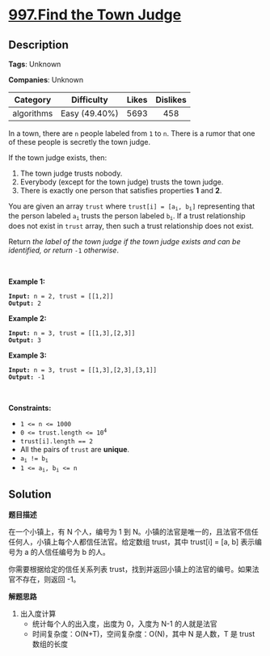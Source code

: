 # [997.Find the Town Judge](https://leetcode.com/problems/find-the-town-judge/description/)

## Description

**Tags**: Unknown

**Companies**: Unknown

|  Category  |  Difficulty   | Likes | Dislikes |
| :--------: | :-----------: | :---: | :------: |
| algorithms | Easy (49.40%) | 5693  |   458    |

<p>In a town, there are <code>n</code> people labeled from <code>1</code> to <code>n</code>. There is a rumor that one of these people is secretly the town judge.</p>
<p>If the town judge exists, then:</p>
<ol>
  <li>The town judge trusts nobody.</li>
  <li>Everybody (except for the town judge) trusts the town judge.</li>
  <li>There is exactly one person that satisfies properties <strong>1</strong> and <strong>2</strong>.</li>
</ol>
<p>You are given an array <code>trust</code> where <code>trust[i] = [a<sub>i</sub>, b<sub>i</sub>]</code> representing that the person labeled <code>a<sub>i</sub></code> trusts the person labeled <code>b<sub>i</sub></code>. If a trust relationship does not exist in <code>trust</code> array, then such a trust relationship does not exist.</p>
<p>Return <em>the label of the town judge if the town judge exists and can be identified, or return </em><code>-1</code><em> otherwise</em>.</p>
<p>&nbsp;</p>
<p><strong class="example">Example 1:</strong></p>
<pre><code><strong>Input:</strong> n = 2, trust = [[1,2]]
<strong>Output:</strong> 2</code></pre>
<p><strong class="example">Example 2:</strong></p>
<pre><code><strong>Input:</strong> n = 3, trust = [[1,3],[2,3]]
<strong>Output:</strong> 3</code></pre>
<p><strong class="example">Example 3:</strong></p>
<pre><code><strong>Input:</strong> n = 3, trust = [[1,3],[2,3],[3,1]]
<strong>Output:</strong> -1</code></pre>
<p>&nbsp;</p>
<p><strong>Constraints:</strong></p>
<ul>
  <li><code>1 &lt;= n &lt;= 1000</code></li>
  <li><code>0 &lt;= trust.length &lt;= 10<sup>4</sup></code></li>
  <li><code>trust[i].length == 2</code></li>
  <li>All the pairs of <code>trust</code> are <strong>unique</strong>.</li>
  <li><code>a<sub>i</sub> != b<sub>i</sub></code></li>
  <li><code>1 &lt;= a<sub>i</sub>, b<sub>i</sub> &lt;= n</code></li>
</ul>

## Solution

**题目描述**

在一个小镇上，有 N 个人，编号为 1 到 N。小镇的法官是唯一的，且法官不信任任何人，小镇上每个人都信任法官。给定数组 trust，其中 trust[i] = [a, b] 表示编号为 a 的人信任编号为 b 的人。

你需要根据给定的信任关系列表 trust，找到并返回小镇上的法官的编号。如果法官不存在，则返回 -1。

**解题思路**

1. 出入度计算
   - 统计每个人的出入度，出度为 0，入度为 N-1 的人就是法官
   - 时间复杂度：O(N+T)，空间复杂度：O(N)，其中 N 是人数，T 是 trust 数组的长度
